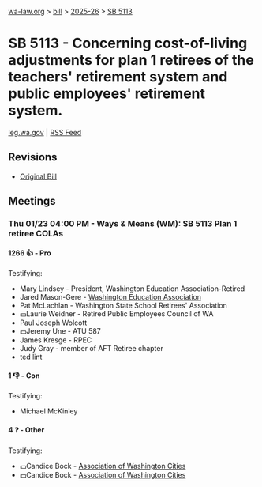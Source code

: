 [wa-law.org](/) > [bill](/bill/) > [2025-26](/bill/2025-26/) > [SB 5113](/bill/2025-26/sb/5113/)

# SB 5113 - Concerning cost-of-living adjustments for plan 1 retirees of the teachers' retirement system and public employees' retirement system.
[leg.wa.gov](https://app.leg.wa.gov/billsummary?BillNumber=5113&Year=2025&Initiative=false) | [RSS Feed](./rss.xml)

## Revisions
* [Original Bill](1/)

## Meetings
### Thu 01/23 04:00 PM - Ways & Means (WM): SB 5113 Plan 1 retiree COLAs
#### 1266 👍 - Pro
Testifying:
* Mary Lindsey - President, Washington Education Association-Retired
* Jared Mason-Gere - [Washington Education Association](/org/washington_education_association/)
* Pat McLachlan - Washington State School Retirees' Association
* 💵Laurie Weidner - Retired Public Employees Council of WA
* Paul Joseph Wolcott
* 💵Jeremy Une - ATU 587
* James Kresge - RPEC
* Judy Gray - member of AFT Retiree chapter
* ted lint

#### 1 👎 - Con
Testifying:
* Michael McKinley

#### 4 ❓ - Other
Testifying:
* 💵Candice Bock - [Association of Washington Cities](/org/association_of_washington_cities/)
* 💵Candice Bock - [Association of Washington Cities](/org/association_of_washington_cities/)
